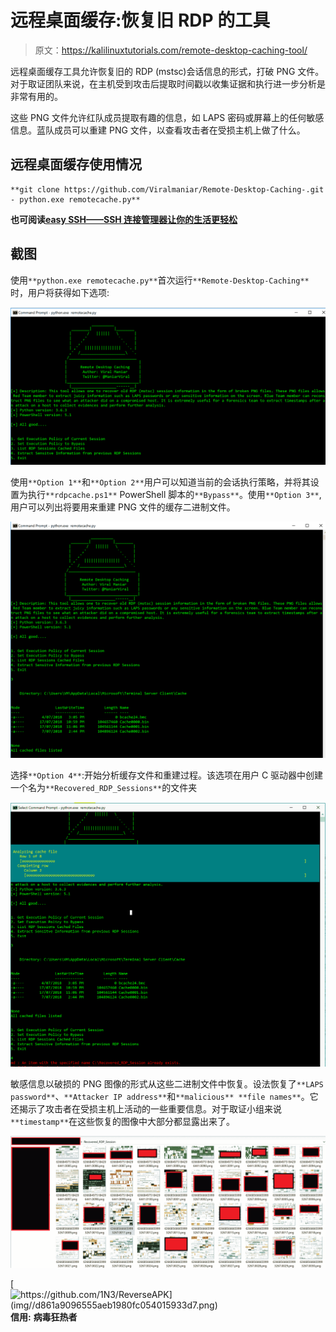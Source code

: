 # 远程桌面缓存:恢复旧 RDP 的工具

> 原文：<https://kalilinuxtutorials.com/remote-desktop-caching-tool/>

远程桌面缓存工具允许恢复旧的 RDP (mstsc)会话信息的形式，打破 PNG 文件。对于取证团队来说，在主机受到攻击后提取时间戳以收集证据和执行进一步分析是非常有用的。

这些 PNG 文件允许红队成员提取有趣的信息，如 LAPS 密码或屏幕上的任何敏感信息。蓝队成员可以重建 PNG 文件，以查看攻击者在受损主机上做了什么。

## **远程桌面缓存使用情况**

```
**git clone https://github.com/Viralmaniar/Remote-Desktop-Caching-.git
- python.exe remotecache.py**
```

**也可阅读[easy SSH——SSH 连接管理器让你的生活更轻松](https://kalilinuxtutorials.com/easyssh-ssh-connection-manager/)**

## **截图**

使用`**python.exe remotecache.py**`首次运行`**Remote-Desktop-Caching**`时，用户将获得如下选项:

![](img//3c9af65586849ba1a22f93ed5c776780.png)

使用`**Option 1**`和`**Option 2**`用户可以知道当前的会话执行策略，并将其设置为执行`**rdpcache.ps1**` PowerShell 脚本的`**Bypass**`。使用`**Option 3**`,用户可以列出将要用来重建 PNG 文件的缓存二进制文件。

![](img//4ca3c1a3cfcdc8c7f091ebf07f452448.png)

选择`**Option 4**`:开始分析缓存文件和重建过程。该选项在用户 C 驱动器中创建一个名为`**Recovered_RDP_Sessions**`的文件夹

![](img//4805687f7ec59259170576ec302c2ee2.png)

敏感信息以破损的 PNG 图像的形式从这些二进制文件中恢复。设法恢复了`**LAPS password**`、`**Attacker IP address**`和`**malicious** **file names**`。它还揭示了攻击者在受损主机上活动的一些重要信息。对于取证小组来说`**timestamp**`在这些恢复的图像中大部分都显露出来了。

![](img//7e7493ea3cee59471cd4e74b16d1f148.png)

[![https://github.com/1N3/ReverseAPK](img//d861a9096555aeb1980fc054015933d7.png) ](https://github.com/Viralmaniar/Remote-Desktop-Caching-) **信用:** **病毒狂热者**